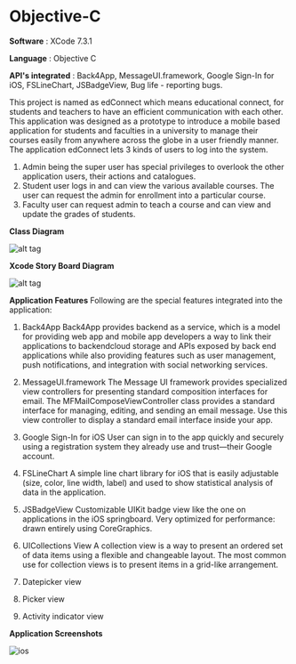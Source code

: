 # Objective-C

**Software** : XCode 7.3.1

**Language** : Objective C

**API's integrated** : Back4App, MessageUI.framework, Google Sign-In for iOS, FSLineChart, JSBadgeView, Bug life - reporting bugs.

This project is named as edConnect which means educational connect, for students and teachers to have an efficient communication with each other. This application was designed as a prototype to introduce a mobile based application for students and faculties in a university to manage their courses easily from anywhere across the globe in a user friendly manner.
The application edConnect lets 3 kinds of users to log into the system. 

1. Admin being the super user has special privileges to overlook the other application users, their actions and catalogues.
2. Student user logs in and can view the various available courses. The user can request the admin for enrollment into a particular course.
3. Faculty user can request admin to teach a course and can view and update the grades of students.

**Class Diagram**

![alt tag](https://cloud.githubusercontent.com/assets/18182515/21335375/51dd2724-c62c-11e6-8682-d5ba73ce44d0.jpg)

**Xcode Story Board Diagram**

![alt tag](https://cloud.githubusercontent.com/assets/18182515/21335423/c061418a-c62c-11e6-9c9c-b371f41b3b41.png)

**Application Features**
Following are the special features integrated into the application:

1.	Back4App
Back4App provides backend as a service, which is a model for providing web app and mobile app developers a way to link their applications to backendcloud storage and APIs exposed by back end applications while also providing features such as user management, push notifications, and integration with social networking services.

2.	MessageUI.framework
The Message UI framework provides specialized view controllers for presenting standard composition interfaces for email. 
The MFMailComposeViewController class provides a standard interface for managing, editing, and sending an email message. Use this view controller to display a standard email interface inside your app.

3.	Google Sign-In for iOS
User can sign in to the app quickly and securely using a registration system they already use and trust—their Google account.

4.	FSLineChart
 A simple line chart library for iOS that is easily adjustable (size, color, line width, label) and used to show statistical analysis of data in the application.

5.	JSBadgeView
Customizable UIKit badge view like the one on applications in the iOS springboard. Very optimized for performance: drawn entirely using CoreGraphics.

6.	UICollections View
A collection view is a way to present an ordered set of data items using a flexible and changeable layout. The most common use for collection views is to present items in a grid-like arrangement.

7.	Datepicker view

8.	Picker view

9.	Activity indicator view

**Application Screenshots**

![ios](https://cloud.githubusercontent.com/assets/18182515/25933457/e552b60e-35e4-11e7-9b0f-a70cbef14a1b.png)
